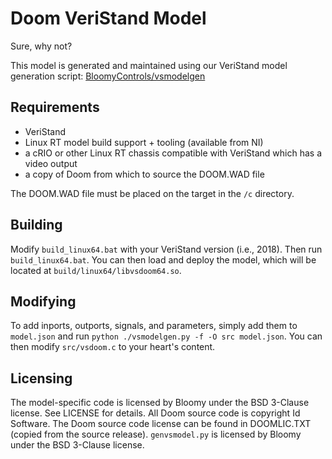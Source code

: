 # Doom VeriStand Model

Sure, why not?

This model is generated and maintained using our VeriStand model generation
script: [BloomyControls/vsmodelgen][vsmodelgen]

[vsmodelgen]: https://github.com/BloomyControls/vsmodelgen

## Requirements

- VeriStand
- Linux RT model build support + tooling (available from NI)
- a cRIO or other Linux RT chassis compatible with VeriStand which has a video
  output
- a copy of Doom from which to source the DOOM.WAD file

The DOOM.WAD file must be placed on the target in the `/c` directory.

## Building

Modify `build_linux64.bat` with your VeriStand version (i.e., 2018). Then run
`build_linux64.bat`. You can then load and deploy the model, which will be
located at `build/linux64/libvsdoom64.so`.

## Modifying

To add inports, outports, signals, and parameters, simply add them to
`model.json` and run `python ./vsmodelgen.py -f -O src model.json`. You can then
modify `src/vsdoom.c` to your heart's content.

## Licensing

The model-specific code is licensed by Bloomy under the BSD 3-Clause license.
See LICENSE for details. All Doom source code is copyright Id Software. The
Doom source code license can be found in DOOMLIC.TXT (copied from the source
release). `genvsmodel.py` is licensed by Bloomy under the BSD 3-Clause license.
